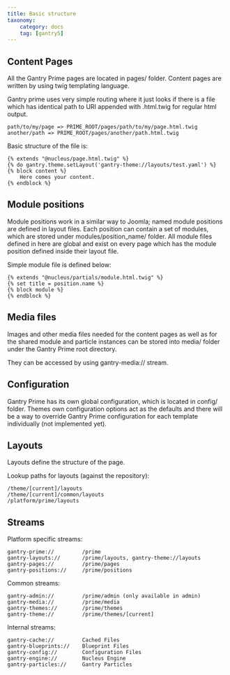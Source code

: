 ```yaml
---
title: Basic structure
taxonomy:
    category: docs
    tag: [gantry5]
---
```


## Content Pages

All the Gantry Prime pages are located in pages/ folder. Content pages are written by using twig templating language.

Gantry prime uses very simple routing where it just looks if there is a file which has identical path to URI appended with .html.twig for regular html output.

    path/to/my/page => PRIME_ROOT/pages/path/to/my/page.html.twig
    another/path => PRIME_ROOT/pages/another/path.html.twig

Basic structure of the file is:

    {% extends "@nucleus/page.html.twig" %}
    {% do gantry.theme.setLayout('gantry-theme://layouts/test.yaml') %}
    {% block content %}
        Here comes your content.
    {% endblock %}

## Module positions

Module positions work in a similar way to Joomla; named module positions are defined in layout files. Each position can contain a set of modules, which are stored under modules/position_name/ folder. All module files defined in here are global and exist on every page which has the module position defined inside their layout file.

Simple module file is defined below:

    {% extends "@nucleus/partials/module.html.twig" %}
    {% set title = position.name %}
    {% block module %}
    {% endblock %}

## Media files

Images and other media files needed for the content pages as well as for the shared module and particle instances can be stored into media/ folder under the Gantry Prime root directory.

They can be accessed by using gantry-media:// stream.

## Configuration

Gantry Prime has its own global configuration, which is located in config/ folder. Themes own configuration options act as the defaults and there will be a way to override Gantry Prime configuration for each template individually (not implemented yet).

## Layouts

Layouts define the structure of the page.

Lookup paths for layouts (against the repository):

    /theme/[current]/layouts
    /theme/[current]/common/layouts
    /platform/prime/layouts

## Streams

Platform specific streams:

    gantry-prime://         /prime
    gantry-layouts://       /prime/layouts, gantry-theme://layouts
    gantry-pages://         /prime/pages
    gantry-positions://     /prime/positions

Common streams:

    gantry-admin://         /prime/admin (only available in admin)
    gantry-media://         /prime/media
    gantry-themes://        /prime/themes
    gantry-theme://         /prime/themes/[current]

Internal streams:

    gantry-cache://         Cached Files
    gantry-blueprints://    Blueprint Files
    gantry-config://        Configuration Files
    gantry-engine://        Nucleus Engine
    gantry-particles://     Gantry Particles
